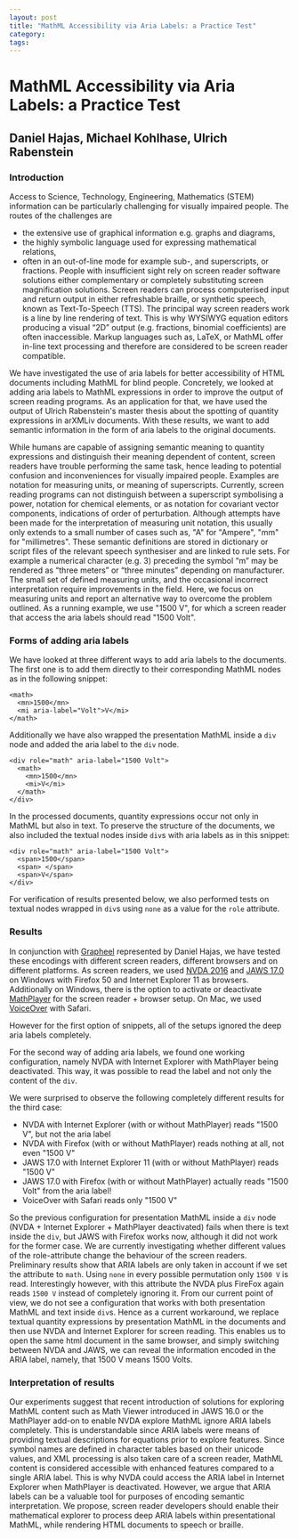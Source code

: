```yaml
---
layout: post
title: "MathML Accessibility via Aria Labels: a Practice Test"
category:
tags: 
---
```


# MathML Accessibility via Aria Labels: a Practice Test
## Daniel Hajas, Michael Kohlhase, Ulrich Rabenstein

### Introduction

Access to Science, Technology, Engineering, Mathematics (STEM) information can 
be particularly challenging for visually impaired people. The routes of the 
challenges are 
* the extensive use of graphical information e.g. graphs and diagrams,
* the highly symbolic language used for expressing mathematical relations, 
* often in an out-of-line mode for example sub-, and superscripts, or fractions. 
People with insufficient sight rely on screen reader software solutions either 
complementary or completely substituting screen magnification solutions. Screen 
readers can process computerised input and return output in either refreshable 
braille, or synthetic speech, known as Text-To-Speech (TTS). The principal way 
screen readers work is a line by line rendering of text. This is why WYSIWYG 
equation editors producing a visual “2D” output (e.g. fractions, binomial 
coefficients) are often inaccessible. Markup languages such as, LaTeX, or 
MathML offer in-line text processing and therefore are considered to be 
screen reader compatible. 

We have investigated the use of aria labels for better accessibility of HTML
documents including MathML for blind people.  Concretely, we looked at adding
aria labels to MathML expressions in order to improve the output of screen
reading programs. As an application for that, we have used the output of
Ulrich Rabenstein's master thesis about the spotting of quantity expressions in
arXMLiv documents. With these results, we want to add semantic information in
the form of aria labels to the original documents. 

While humans are capable of assigning semantic meaning to quantity expressions 
and distinguish their meaning dependent of content, screen readers have trouble 
performing the same task, hence leading to potential confusion and 
inconveniences for visually impaired people. Examples are notation for measuring 
units, or meaning of superscripts. Currently, screen reading programs can not 
distinguish between a superscript symbolising a power, notation for chemical 
elements, or as notation for covariant vector components, indications of order 
of perturbation. Although attempts have been made for the interpretation of 
measuring unit notation, this usually only extends to a small number of cases 
such as, "A" for "Ampere", "mm" for "millimetres". These semantic definitions 
are stored in dictionary or script files of the relevant speech synthesiser and 
are linked to rule sets. For example a numerical character (e.g. 3) preceding 
the symbol “m” may be rendered as “three meters” or “three minutes” depending 
on manufacturer. The small set of defined measuring units, and the occasional 
incorrect interpretation require improvements in the field. Here, we focus on 
measuring units and report an alternative way to overcome the problem outlined. 
As a running example, we use "1500 V", for which a screen reader that access
the aria labels should read "1500 Volt". 

### Forms of adding aria labels

We have looked at three different ways to add aria labels to the documents.
The first one is to add them directly to their corresponding MathML nodes as in
the following snippet:
```
<math>
  <mn>1500</mn>
  <mi aria-label="Volt">V</mi>
</math>
```
Additionally we have also wrapped the presentation MathML inside a ```div```
node and added the aria label to the ```div``` node.
```
<div role="math" aria-label="1500 Volt">
  <math>
    <mn>1500</mn>
    <mi>V</mi>
  </math>
</div>
```
In the processed documents, quantity expressions occur not only in MathML but
also in text. To preserve the structure of the documents, we also included the
textual nodes inside ```div```s with aria labels as in this snippet:
```
<div role="math" aria-label="1500 Volt">
  <span>1500</span>
  <span> </span>
  <span>V</span>
</div>
```
For verification of results presented below, we also performed tests on textual 
nodes wrapped in ```div```s using ```none``` as a value for the ```role``` 
attribute.

### Results

In conjunction with [Grapheel](http://www.grapheel.com) represented by Daniel 
Hajas, we have tested these encodings with different screen readers, different browsers
and on different platforms. As screen readers, we used 
[NVDA 2016](https://www.nvaccess.org/) and 
[JAWS 17.0](http://www.freedomscientific.com/Products/Blindness/JAWS) on Windows
with Firefox 50 and Internet Explorer 11 as browsers.  Additionally on Windows, there
is the option to activate or deactivate 
[MathPlayer](https://www.dessci.com/en/products/mathplayer/tech/accessibility.htm) 
for the screen reader + browser setup. On Mac, we used 
[VoiceOver](http://www.apple.com/accessibility/mac/vision/) with Safari. 

However for the first option of snippets, all of the setups ignored the deep aria labels
completely.

For the second way of adding aria labels, we found one working configuration,
namely NVDA with Internet Explorer with MathPlayer being deactivated. This way, 
it was possible to read the label and not only the content of the ```div```.

We were surprised to observe the following completely different results for the
third case:
- NVDA with Internet Explorer (with or without MathPlayer) reads "1500 V", but
  not the aria label
- NVDA with Firefox (with or without MathPlayer) reads nothing at all, not even
  "1500 V"
- JAWS 17.0 with Internet Explorer 11 (with or without MathPlayer) reads "1500
  V"
- JAWS 17.0 with Firefox (with or without MathPlayer) actually reads "1500
  Volt" from the aria label!
- VoiceOver with Safari reads only "1500 V"

So the previous configuration for presentation MathML inside a ```div``` node
(NVDA + Internet Explorer + MathPlayer deactivated) fails when there is text
inside the ```div```, but JAWS with Firefox works now, although it did not work
for the former case. We are currently investigating whether different values of
the role-attribute change the behaviour of the screen readers. Preliminary results 
show that ARIA labels are only taken in account if we set the attribute to ```math```. 
Using ```none``` in every possible permutation only ```1500 V``` is read. 
Interestingly however, with this attribute the NVDA plus FireFox again reads 
```1500 V``` instead of completely ignoring it. From our current
point of view, we do not see a configuration that works with both presentation
MathML and text inside ```div```s. Hence as a current workaround, we replace
textual quantity expressions by presentation MathML in the documents and then
use NVDA and Internet Explorer for screen reading. This enables us to open the 
same html document in the same browser, and simply switching between NVDA and JAWS, 
we can reveal the information encoded in the ARIA label, namely, that 1500 V means 1500 Volts.

### Interpretation of results

Our experiments suggest that recent introduction of solutions for exploring MathML content 
such as Math Viewer introduced in JAWS 16.0 or the MathPlayer add-on to enable 
NVDA explore MathML ignore ARIA labels completely. This is understandable since 
ARIA labels were means of providing textual descriptions for equations prior to 
explore features. Since symbol names are defined in character tables based on 
their unicode values, and XML processing is also taken care of a screen reader, 
MathML content is considered accessible with enhanced features compared to a 
single ARIA label. This is why NVDA could access the ARIA label in Internet 
Explorer when MathPlayer is deactivated. However, we argue that ARIA labels can 
be a valuable tool for purposes of encoding semantic interpretation. We propose, 
screen reader developers should enable their mathematical explorer to process 
deep ARIA labels within presentational MathML, while rendering HTML documents 
to speech or braille.
